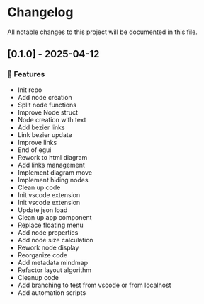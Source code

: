 # Changelog

All notable changes to this project will be documented in this file.

## [0.1.0] - 2025-04-12

### 🚀 Features

- Init repo
- Add node creation
- Split node functions
- Improve Node struct
- Node creation with text
- Add bezier links
- Link bezier update
- Improve links
- End of egui
- Rework to html diagram
- Add links management
- Implement diagram move
- Implement hiding nodes
- Clean up code
- Init vscode extension
- Init vscode extension
- Update json load
- Clean up app component
- Replace floating menu
- Add node properties
- Add node size calculation
- Rework node display
- Reorganize code
- Add metadata mindmap
- Refactor layout algorithm
- Cleanup code
- Add branching to test from vscode or from localhost
- Add automation scripts

<!-- generated by git-cliff -->
